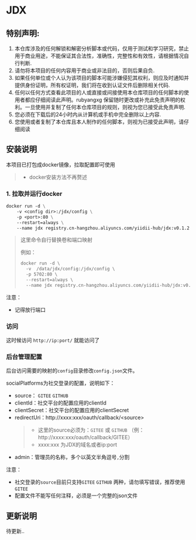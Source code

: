 # JDX

## 特别声明:

1. 本仓库涉及的任何解锁和解密分析脚本或代码，仅用于测试和学习研究，禁止用于商业用途，不能保证其合法性，准确性，完整性和有效性，请根据情况自行判断.
2. 请勿将本项目的任何内容用于商业或非法目的，否则后果自负.
3. 如果任何单位或个人认为该项目的脚本可能涉嫌侵犯其权利，则应及时通知并提供身份证明，所有权证明，我们将在收到认证文件后删除相关代码.
4. 任何以任何方式查看此项目的人或直接或间接使用本仓库项目的任何脚本的使用者都应仔细阅读此声明。rubyangxg 保留随时更改或补充此免责声明的权利。一旦使用并复制了任何本仓库项目的规则，则视为您已接受此免责声明.
5. 您必须在下载后的24小时内从计算机或手机中完全删除以上内容.
6. 您使用或者复制了本仓库且本人制作的任何脚本，则视为已接受此声明，请仔细阅读

## 安装说明

本项目已打包成docker镜像，拉取配置即可使用
> - docker安装方法不再赘述

### 1. 拉取并运行docker

```dockerfile
docker run -d \
    -v <config dir>:/jdx/config \
    -p <port>:80 \
    --restart=always \
    --name jdx registry.cn-hangzhou.aliyuncs.com/yiidii-hub/jdx:v0.1.2
```
> 这里命令自行替换卷和端口映射
> 
> 例如：
> ```dockerfile
> docker run -d \
>   -v  /data/jdx/config:/jdx/config \
>   -p 5702:80 \
>   --restart=always \
>   --name jdx registry.cn-hangzhou.aliyuncs.com/yiidii-hub/jdx:v0.1.2
> ```
> 
注意：
 - 记得放行端口

### 访问
这时候访问 `http://ip:port/` 就能访问了

### 后台管理配置
后台访问需要的映射的`config`目录修改`config.json`文件。

socialPlatforms为社交登录的配置，说明如下：
- source： `GITEE` `GITHUB`
- clientId：社交平台的配置应用的clientId
- clientSecret：社交平台的配置应用的clientSecret
- redirectUri：http://xxxx:xxx/oauth/callback/&lt;source&gt;
  > - 这里的source必须为：`GITEE` 或 `GITHUB` （例：http://xxxx:xxx/oauth/callback/GITEE）
  > - xxxx:xxx 为JDX的域名或者ip:port
- admin：管理员的名称，多个以英文半角逗号`,`分割

注意：
- 社交登录的`source`目前只支持`GITEE` `GITHUB` 两种，请勿填写错误，推荐使用`GITEE`
- 配置文件不能写任何注释，必须是一个完整的json文件

## 更新说明
待更新..